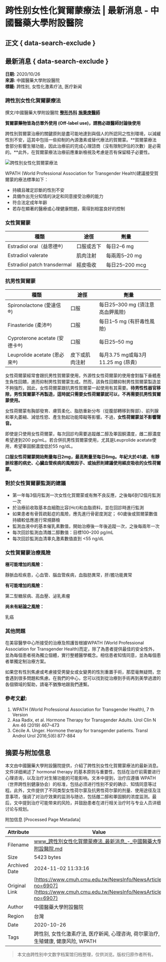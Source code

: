 # 跨性别女性化賀爾蒙療法 | 最新消息 - 中國醫藥大學附設醫院

## 正文 { data-search-exclude }


## 最新消息 { data-search-exclude }

**日期:** 2020/10/26  
**來源:** 中國醫藥大學附設醫院  
**標籤:** 跨性别, 女性化激素疗法, 医疗新闻  

### 跨性別女性化賀爾蒙療法

撰文/中國醫藥大學附設醫院 **[整形外科](https://www.cmuh.cmu.edu.tw/Department/Detail?depid=73)** **[施秉庚醫師](https://www.cmuh.cmu.edu.tw/Doctor/DoctorInfo?docId=D20827)**

**賀爾蒙藥物皆為仿單外使用 (Off-label use)，請務必跟醫師討論後使用**

跨性別賀爾蒙治療的關鍵原則是盡可能地達到與個人的所認同之性別環境，以減緩性別不安，這其中包括一些抑制的內源激素或替代療法的賀爾蒙。**賀爾蒙療法會部分影響生殖功能，因此治療前的完成心理諮商（沒有限制評估的次數）是必需的。**此外，在賀爾蒙療法治療前應重新檢視及考慮是否有保留精子必要性。

![跨性別女性化賀爾蒙療法](https://www.cmuh.cmu.edu.tw//FileUploads/images/shutterstock_1742890964.jpg)

WPATH (World Professional Association for Transgender Health)建議接受賀爾蒙的療法標準如下：

- 持續且確定診斷的性別不安
- 具備作出充分知情的決定和同意接受治療的能力
- 符合法定成年年齡
- 若存在顯著的醫療或心理健康問題，需得到相當良好的控制

### 女性賀爾蒙

| **種類**                      | **途徑**         | **劑量**            |
|-------------------------------|------------------|-------------------|
| Estradiol oral（益思德®）     | 口服或舌下       | 每日2–6 mg        |
| Estradiol valerate            | 肌肉注射         | 每兩周5–20 mg     |
| Estradiol patch transdermal    | 經皮吸收         | 每日25–200 mcg    |

### 抗男性賀爾蒙

| **種類**                              | **途徑**         | **劑量**                   |
|---------------------------------------|------------------|--------------------------|
| Spironolactone (愛達信®)             | 口服             | 每日25–300 mg (須注意高血鉀風險) |
| Finasteride (柔沛®)                   | 口服             | 每日1–5 mg (有肝毒性風險)      |
| Cyproterone acetate (安德卡®)       | 口服             | 每日25–50 mg               |
| Leuprolide acetate (恩必來®)         | 皮下或肌肉注射   | 每月3.75 mg或每3月11.25 mg (昂貴) |

女性荷爾蒙經常會跟抗男性賀爾蒙使用，外源性女性荷爾蒙的使用會對腦下垂體產生負性回饋，進而抑制男性賀爾蒙生成。然而，該負性回饋抑制男性賀爾蒙製造並不夠強烈，因此，女性荷爾蒙跟抗男性賀爾蒙一起使用有其需要。**待男性性器官移除，男性賀爾蒙不再製造，這時就只需要女性荷爾蒙就可以，不再需要抗男性賀爾蒙使用。**

女性荷爾蒙有胸部發育、膚質柔化、脂肪重新分布（從腹部轉移到臀部）、前列腺和睪丸萎縮、減低性慾、產生勃起功能障礙等影響。不過，**女性荷爾蒙並不影響聲音。**

即使是只使用女性荷爾蒙，每次回診均需要追蹤雌二醇及睪固酮濃度，雌二醇濃度希望達到200 pg/mL。若合併抗男性賀爾蒙使用，尤其是Leuprolide acetate使用，希望睪固酮濃度低於55 ng/dL。

**口服女性荷爾蒙開始劑量每日2mg，最高劑量至每日6mg。年紀大於45歲、有靜脈栓塞的病史、心臟血管疾病的風險因子、或抽菸則建議使用經皮吸收的女性荷爾蒙。**

### 對於女性賀爾蒙監測的建議

- 第一年每3個月監測一次女性化賀爾蒙或有無不良反應，之後每6到12個月監測一次
- 於治療前收取基本血細胞比容(Hct)和血脂資料，並在回診時進行監測
- 如果患者有骨質疏鬆症的風險，應先進行骨密度測定； 60歲後或賀爾蒙數值持續較低應進行常規篩檢
- 監測血液中的基本催乳素數值，開始治療後一年後追蹤一次，之後每兩年一次
- 每次回診監測血清雌二醇數值：目標100–200 pg/mL
- 每次回診監測血清睾丸激素數值直到 <55 ng/dL

### 女性賀爾蒙治療風險

**極可能增加的風險：**

靜脈血栓疾患，心血管、腦血管疾病，血脂肪異常，肝/膽功能異常

**有可能增加的風險：**

第二型糖尿病、高血壓、泌乳素瘤

**尚未有結論之風險：**

乳癌

### 其他問題

在美容醫學中心所接受的治療及照護皆根據WPATH (World Professional Association for Transgender Health)而定，除了為患者提供最佳的安全性外，並為每個患者視為獨立個體，實行整體醫學概念。相信患者知情同意，並為每個患者單獨定制治療方案。

如果您有性別焦慮或考慮接受男變女或女變男的性別重置手術，那麼毫無疑問，您會遇到很多問題和焦慮。在我們的中心，您可以找到從治療到手術再到美學過渡的各個領域的幫助，請毫不猶豫地跟我們連繫。

### 參考文獻:

1. WPATH (World Professional Association for Transgender Health), 7 th Version
2. Asa Radix, et al. Hormone Therapy for Transgender Adults. Urol Clin N Am 46 (2019) 467–473
3. Cécile A. Unger. Hormone therapy for transgender patients. Transl Androl Urol 2016;5(6):877-884

## 摘要与附加信息

<!-- tcd_abstract -->
本文由中國醫藥大學附設醫院提供，介紹了跨性別女性化賀爾蒙療法的最新消息。文件详细阐述了 hormonal therapy 的基本原则与重要性，包括在治疗前需要进行心理咨询，以及治疗对生殖功能的可能影响。文本中提到，治疗应遵循 WPATH（世界跨性别健康协会）的标准，包括必须进行性别不安的确诊、知情同意等过程。此外，文件提供了不同类型女性荷尔蒙及抗男性荷尔蒙的剂量、使用途径及注意事项，强调了对治疗效果的监测与随访，包括雌二醇和睪固酮的浓度监测。最后，文中提到治疗可能带来的风险，并鼓励患者在进行相关治疗时与专业人员详细讨论与规划。
<!-- tcd_abstract_end -->

附加信息 [Processed Page Metadata]

| Attribute       | Value                                  |
|-----------------|----------------------------------------|
| Filename        | www_跨性別女性化賀爾蒙療法_最新消息_-_中國醫藥大學附設醫院.md                             |
| Size            | 5423 bytes                           |
| Archived Date   | 2024-11-02 11:33:16                             |
| Original Link   | [https://www.cmuh.cmu.edu.tw/NewsInfo/NewsArticle?no=6907](https://www.cmuh.cmu.edu.tw/NewsInfo/NewsArticle?no=6907)                       |
| Author          | 中國醫藥大學附設醫院                               |
| Region          | 台灣                               |
| Date            | 2020-10-26                                 |
| Tags            | 跨性别, 女性化激素疗法, 医疗新闻, 心理咨询, 荷尔蒙治疗, 生殖健康, 健康风险, WPATH                                 |
>
> 本文由跨性别中文数字档案馆归档整理，仅供浏览。版权归原作者所有。
>